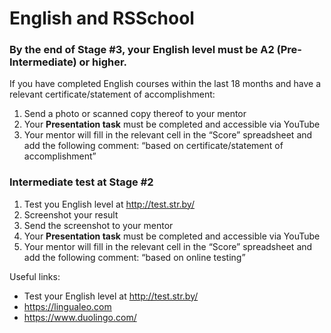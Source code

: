 ﻿# English and RSSchool

### By the end of Stage #3, your English level must be A2 (Pre-Intermediate) or higher.  

If you have completed English courses within the last 18 months and have a relevant certificate/statement of accomplishment:
1) Send a photo or scanned copy thereof to your mentor
2) Your **Presentation task** must be completed and accessible via YouTube
3) Your mentor will fill in the relevant cell in the “Score” spreadsheet and add the following comment: “based on certificate/statement of accomplishment”

### Intermediate test at Stage #2
1) Test you English level at http://test.str.by/
2) Screenshot your result
3) Send the screenshot to your mentor
4) Your **Presentation task** must be completed and accessible via YouTube
5) Your mentor will fill in the relevant cell in the “Score” spreadsheet and add the following comment: “based on online testing”
   
Useful links:
 * Test your English level at http://test.str.by/
 * https://lingualeo.com
 * https://www.duolingo.com/